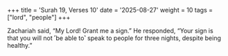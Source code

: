 +++
title = 'Surah 19, Verses 10'
date = '2025-08-27'
weight = 10
tags = ["lord", "people"]
+++

Zachariah said, “My Lord! Grant me a sign.” He responded, “Your sign is that you will not ˹be able to˺ speak to people for three nights, despite being healthy.”